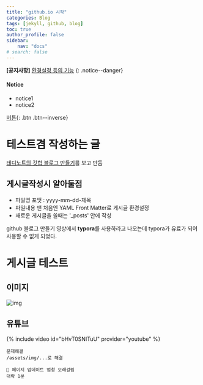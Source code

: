 ```yaml
---
title: "github.io 시작"
categories: Blog
tags: [jekyll, github, blog]
toc: true
author_profile: false
sidebar:
    nav: "docs"
# search: false
---
```


**[공지사항]** [환경설정 등의 기능](https://mmistakes.github.io/minimal-mistakes/docs/helpers/)
{: .notice--danger}

<div class="notice--success">
    <h4>Notice</h4>
    <ul>
        <li>notice1</li>
        <li>notice2</li>
    </ul>
</div>

[버튼](https://www.youtube.com/watch?v=ioaHhmm5Sss){: .btn .btn--inverse}

# 테스트겸 작성하는 글

<a href="https://www.youtube.com/playlist?list=PLIMb_GuNnFwfQBZQwD-vCZENL5YLDZekr">테디노트의 깃헙 블로그 만들기</a>를 보고 만듬

## 게시글작성시 알아둘점

* 파일명 포맷 : yyyy-mm-dd-제목
* 파일내용 맨 처음엔 YAML Front Matter로 게시글 환경설정
* 새로운 게시글을 쓸때는 '_posts' 안에 작성

github 블로그 만들기 영상에서 **typora**를 사용하라고 나오는데 typora가 유료가 되어 사용할 수 없게 되었다.

# 게시글 테스트
## 이미지
![img](/assets/img/2022-11-04-first-post/img01.png)

## 유튜브
{% include video id="bHvT0SNITuU" provider="youtube" %}

```
문제해결
/assets/img/...로 해결
```

```
🤨 페이지 업데이트 엄청 오래걸림
대략 1분
```
